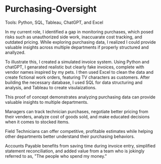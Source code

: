 # Purchasing-Oversight

Tools: Python, SQL, Tableau, ChatGPT, and Excel

In my current role, I identified a gap in monitoring purchases, which posed risks such as unauthorized side work, inaccuarate cost tracking, and outdated pricing. While exploring purchasing data, I realized I could provide valuable insights across multiple departments if properly structured and anallyzed. 

To illustrate this, I created a simulated invoice system. Using Python and chatGPT, I genarated realistic but clearly fake invoices, complete with vendor names inspired by my pets. I then used Excel to clean the data and create fictional work orders, featuring TV characters as customers. After building the necessary database, I used SQL for data structuring and analysis, and Tableau to create visulaizations.

This proof of concept demonstrates analyzing purchasing data can provide valuable insights to multiple departments.

  Managers can track technician purchases, negotiate better pricing from their venders, analyze cost of goods sold, and make educated decisions when it comes to stocked items.

  Field Technicians can offer competitive, profitable estimates while helping other departments better understand their purchasing behaviors.

  Accounts Payable benefits from saving time during invoice entry, simplified statement reconciliation, and added value from a team who is jokingly referred to as, "The people     who spend my money."
